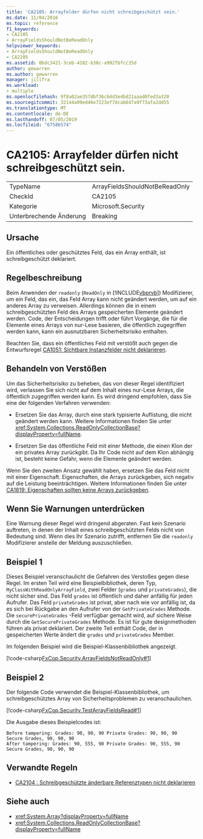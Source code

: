 ```yaml
---
title: 'CA2105: Arrayfelder dürfen nicht schreibgeschützt sein.'
ms.date: 11/04/2016
ms.topic: reference
f1_keywords:
- CA2105
- ArrayFieldsShouldNotBeReadOnly
helpviewer_keywords:
- ArrayFieldsShouldNotBeReadOnly
- CA2105
ms.assetid: 0bdc3421-3ceb-4182-b30c-a992fbfcc35d
author: gewarren
ms.author: gewarren
manager: jillfra
ms.workload:
- multiple
ms.openlocfilehash: 9f8a02ae357dbf36cb4d3e4bd21aaad0fed3a320
ms.sourcegitcommit: 32144a09ed46e7223ef7dcab647a9f73afa2dd55
ms.translationtype: MT
ms.contentlocale: de-DE
ms.lasthandoff: 07/05/2019
ms.locfileid: "67586574"
---
```

# <a name="ca2105-array-fields-should-not-be-read-only"></a>CA2105: Arrayfelder dürfen nicht schreibgeschützt sein.

|||
|-|-|
|TypeName|ArrayFieldsShouldNotBeReadOnly|
|CheckId|CA2105|
|Kategorie|Microsoft.Security|
|Unterbrechende Änderung|Breaking|

## <a name="cause"></a>Ursache

Ein öffentliches oder geschütztes Feld, das ein Array enthält, ist schreibgeschützt deklariert.

## <a name="rule-description"></a>Regelbeschreibung

Beim Anwenden der `readonly` (`ReadOnly` in [!INCLUDE[vbprvb](../code-quality/includes/vbprvb_md.md)]) Modifizierer, um ein Feld, das ein, das Feld Array kann nicht geändert werden, um auf ein anderes Array zu verweisen. Allerdings können die in einem schreibgeschützten Feld des Arrays gespeicherten Elemente geändert werden. Code, der Entscheidungen trifft oder führt Vorgänge, die für die Elemente eines Arrays von nur-Lese basieren, die öffentlich zugegriffen werden kann, kann ein ausnutzbaren Sicherheitsrisiko enthalten.

Beachten Sie, dass ein öffentliches Feld mit verstößt auch gegen die Entwurfsregel [CA1051: Sichtbare Instanzfelder nicht deklarieren](../code-quality/ca1051-do-not-declare-visible-instance-fields.md).

## <a name="how-to-fix-violations"></a>Behandeln von Verstößen

Um das Sicherheitsrisiko zu beheben, das von dieser Regel identifiziert wird, verlassen Sie sich nicht auf dem Inhalt eines nur-Lese Arrays, die öffentlich zugegriffen werden kann. Es wird dringend empfohlen, dass Sie eine der folgenden Verfahren verwenden:

- Ersetzen Sie das Array, durch eine stark typisierte Auflistung, die nicht geändert werden kann. Weitere Informationen finden Sie unter <xref:System.Collections.ReadOnlyCollectionBase?displayProperty=fullName>.

- Ersetzen Sie das öffentliche Feld mit einer Methode, die einen Klon der ein privates Array zurückgibt. Da Ihr Code nicht auf dem Klon abhängig ist, besteht keine Gefahr, wenn die Elemente geändert werden.

Wenn Sie den zweiten Ansatz gewählt haben, ersetzen Sie das Feld nicht mit einer Eigenschaft. Eigenschaften, die Arrays zurückgeben, sich negativ auf die Leistung beeinträchtigen. Weitere Informationen finden Sie unter [CA1819: Eigenschaften sollten keine Arrays zurückgeben](../code-quality/ca1819-properties-should-not-return-arrays.md).

## <a name="when-to-suppress-warnings"></a>Wenn Sie Warnungen unterdrücken

Eine Warnung dieser Regel wird dringend abgeraten. Fast kein Szenario auftreten, in denen der Inhalt eines schreibgeschützten Felds nicht von Bedeutung sind. Wenn dies Ihr Szenario zutrifft, entfernen Sie die `readonly` Modifizierer anstelle der Meldung auszuschließen.

## <a name="example-1"></a>Beispiel 1

Dieses Beispiel veranschaulicht die Gefahren des Verstoßes gegen diese Regel. Im ersten Teil wird eine Beispielbibliothek, deren Typ, `MyClassWithReadOnlyArrayField`, zwei Felder (`grades` und `privateGrades`), die nicht sicher sind. Das Feld `grades` ist öffentlich und daher anfällig für jeden Aufrufer. Das Feld `privateGrades` ist privat, aber nach wie vor anfällig ist, da es sich bei Rückgabe an den Aufrufer von der `GetPrivateGrades` Methode. Die `securePrivateGrades` -Feld verfügbar gemacht wird, auf sichere Weise durch die `GetSecurePrivateGrades` Methode. Es ist für gute designmethoden führen als privat deklariert. Der zweite Teil enthält Code, der in gespeicherten Werte ändert die `grades` und `privateGrades` Member.

Im folgenden Beispiel wird die Beispiel-Klassenbibliothek angezeigt.

[!code-csharp[FxCop.Security.ArrayFieldsNotReadOnly#1](../code-quality/codesnippet/CSharp/ca2105-array-fields-should-not-be-read-only_1.cs)]

## <a name="example-2"></a>Beispiel 2

Der folgende Code verwendet die Beispiel-Klassenbibliothek, um schreibgeschütztes Array von Sicherheitsproblemen zu veranschaulichen.

[!code-csharp[FxCop.Security.TestArrayFieldsRead#1](../code-quality/codesnippet/CSharp/ca2105-array-fields-should-not-be-read-only_2.cs)]

Die Ausgabe dieses Beispielcodes ist:

```text
Before tampering: Grades: 90, 90, 90 Private Grades: 90, 90, 90  Secure Grades, 90, 90, 90
After tampering: Grades: 90, 555, 90 Private Grades: 90, 555, 90  Secure Grades, 90, 90, 90
```

## <a name="related-rules"></a>Verwandte Regeln

- [CA2104 : Schreibgeschützte änderbare Referenztypen nicht deklarieren](../code-quality/ca2104-do-not-declare-read-only-mutable-reference-types.md)

## <a name="see-also"></a>Siehe auch

- <xref:System.Array?displayProperty=fullName>
- <xref:System.Collections.ReadOnlyCollectionBase?displayProperty=fullName>
